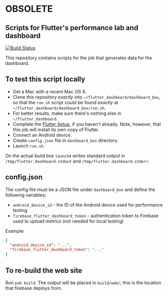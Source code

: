 # OBSOLETE

## Scripts for Flutter's performance lab and dashboard

[![Build Status](https://travis-ci.org/flutter/dashboard_box.svg?branch=master)](https://travis-ci.org/flutter/dashboard_box)

This repository contains scripts for the job that generates data for the
dashboard.

## To test this script locally

- Get a Mac with a recent Mac OS X.
- Clone this repository _exactly_ into `~/flutter_dashboard/dashboard_box`, so
  that the `run.sh` script could be found _exactly_ at
  `~/flutter_dashboard/dashboard_box/run.sh`.
- For better results, make sure there's nothing else in `~/flutter_dashboard`.
- Complete the [Flutter Setup](https://flutter.io/setup/), if you haven't
  already. Note, however, that this job will install its own copy of Flutter.
- Connect an Android device.
- Create `config.json` file in `dashboard_box` directory.
- Launch `run.sh`.

On the actual build box `launchd` writes standard output in
`/tmp/flutter.dashboard.stdout` and `/tmp/flutter.dashboard.stderr`.

## config.json

The config file must be a JSON file under `dashboard_box` and define the
following variables:

 * `android_device_id` - the ID of the Android device used for performance
   testing
 * `firebase_flutter_dashboard_token` - authentication token to Firebase used to
   upload metrics (not needed for local testing)

Example:

```json
{
  "android_device_id": "...",
  "firebase_flutter_dashboard_token": "..."
}
```

## To re-build the web site

Run `pub build`. The output will be placed in `build/web/`; this is the location
that firebase deploys from.
